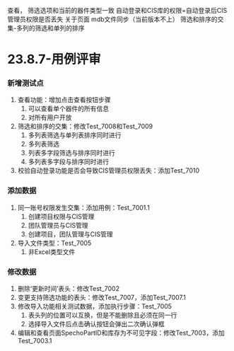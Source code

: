 查看，
筛选选项和当前的器件类型一致
自动登录和CIS库的权限=自动登录后CIS管理员权限是否丢失
关于页面
mdb文件同步（当前版本不上） 
筛选和排序的交集-多列的筛选和单列的排序
# 23.8.7-用例评审
### 新增测试点
1. 查看功能：增加点击查看按钮步骤
	1. 可以查看单个器件的所有信息
	2. 对所有用户开放
2. 筛选和排序的交集：修改Test_7008和Test_7009
	1. 多列表筛选与单列表排序同时进行
	2. 多列表筛选
	3. 列表多字段筛选与排序同时进行
	4. 多列表多字段与排序同时进行
3. 校验自动登录功能是否会导致CIS管理员权限丢失：添加Test_7010

### 添加数据
1. 同一账号权限发生交集：添加用例：Test_7001.1
	1. 创建项目权限与CIS管理
	2. 团队管理员与CIS管理
	3. 创建项目，团队管理与CIS管理
2. 导入文件类型：Test_7005
	1. 非Excel类型文件

### 修改数据
1. 删除‘更新时间’表头：修改Test_7002
2. 变更支持筛选功能的表头：修改Test_7007，添加Test_7007.1
3. 修改导入功能相关测试数据，添加执行步骤：Test_7005
	1. 表头列的位置可以互换，但是不能删除且必须在同一行
	2. 选择导入文件后点击确认按钮会弹出二次确认弹框
4. 编辑和查看页面SpechoPartID和库存为不可见字段：修改Test_7003，添加Test_7003.1


